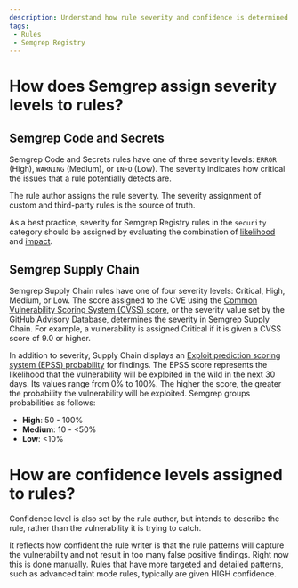 ```yaml
---
description: Understand how rule severity and confidence is determined.
tags:
 - Rules
 - Semgrep Registry
---
```


# How does Semgrep assign severity levels to rules?

## Semgrep Code and Secrets

Semgrep Code and Secrets rules have one of three severity levels: `ERROR` (High), `WARNING` (Medium), or `INFO` (Low). The severity indicates how critical the issues that a rule potentially detects are.

The rule author assigns the rule severity. The severity assignment of custom and third-party rules is the source of truth.

As a best practice, severity for Semgrep Registry rules in the `security` category should be assigned by evaluating the combination of [likelihood](/docs/contributing/contributing-to-semgrep-rules-repository/#likelihood) and [impact](/docs/contributing/contributing-to-semgrep-rules-repository/#impact). 

## Semgrep Supply Chain 

Semgrep Supply Chain rules have one of four severity levels: Critical, High, Medium, or Low. The score assigned to the CVE using the [Common Vulnerability Scoring System (CVSS) score](https://nvd.nist.gov/vuln-metrics/cvss), or the severity value set by the GitHub Advisory Database, determines the severity in Semgrep Supply Chain. For example, a vulnerability is assigned Critical if it is given a CVSS score of 9.0 or higher.

In addition to severity, Supply Chain displays an [Exploit prediction scoring system (EPSS) probability](https://www.first.org/epss/) for findings. The EPSS score represents the likelihood that the vulnerability will be exploited in the wild in the next 30 days. Its values range from 0% to 100%. The higher the score, the greater the probability the vulnerability will be exploited. Semgrep groups probabilities as follows:

* <b>High</b>: 50 - 100%
* <b>Medium</b>: 10 - &#60;50%
* <b>Low</b>: &#60;10%

# How are confidence levels assigned to rules?

Confidence level is also set by the rule author, but intends to describe the rule, rather than the vulnerability it is trying to catch. 

It reflects how confident the rule writer is that the rule patterns will capture the vulnerability and not result in too many false positive findings. Right now this is done manually. Rules that have more targeted and detailed patterns, such as advanced taint mode rules, typically are given HIGH confidence.
